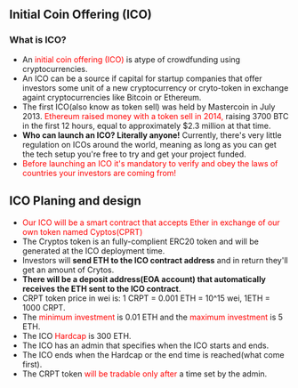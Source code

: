 ## Initial Coin Offering (ICO)
### What is ICO?

- An <span style="color: red">initial coin offering (ICO)</span> is atype of crowdfunding using cryptocurrencies.
- An ICO can be a source if capital for startup companies that offer investors some unit of  a new cryptocurrency or cryto-token in exchange againt cryptocurrencies like Bitcoin or Ethereum.
- The first ICO(also know as token sell) was held by Mastercoin in July 2013. <span style="color: red">Ethereum raised money with a token sell in 2014,</span> raising 3700 BTC in the first 12 hours, equal to approximately $2.3 million at that time.
- **Who can launch an ICO? Literally anyone!** Currently, there's very little regulation on ICOs around the world, meaning as long as you can get the tech setup you're free to try and get your project funded.
- <span style="color: red">Before launching an ICO it's mandatory to verify and obey the laws of countries your investors are coming from!</span>


## ICO Planing and design
- <span style="color: red">Our ICO will be a smart contract that accepts Ether in exchange of our own token named Cyptos(CPRT)</span>
- The Cryptos token is an fully-complient ERC20 token and will be generated at the ICO deployment time.
- Investors will **send ETH to the ICO contract address** and in return they'll get an amount of Crytos.
- **There will be a deposit address(EOA account) that automatically receives the ETH sent to the ICO contract**.
- CRPT token price in wei is: 1 CRPT = 0.001 ETH = 10^15 wei, 1ETH = 1000 CRPT.
- The <span style="color: red">minimum investment</span> is 0.01 ETH and the <span style="color: red">maximum investment</span> is 5 ETH.
- The ICO <span style="color: red">Hardcap</span> is 300 ETH.
- The ICO has an admin that specifies when the ICO starts and ends.
- The ICO ends when the Hardcap or the end time is reached(what come first).
- The CRPT token <span style="color: red">will be tradable only after</span> a time set by the admin.
